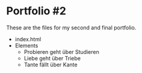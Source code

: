 Portfolio #2
=============

These are the files for my second and final portfolio.

<ul>
  <li>index.html</li>
  
  <li>Elements
  <ul>
  <li>Probieren geht &uuml;ber Studieren</li>
  <li>Liebe geht &uuml;ber Triebe</li>
  <li>Tante f&auml;llt &uuml;ber Kante</li>
</ul>
  
  </li>

</ul>
